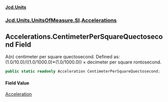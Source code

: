 #### [Jcd.Units](index.md 'index')
### [Jcd.Units.UnitsOfMeasure.SI](Jcd.Units.UnitsOfMeasure.SI.md 'Jcd.Units.UnitsOfMeasure.SI').[Accelerations](Accelerations.md 'Jcd.Units.UnitsOfMeasure.SI.Accelerations')

## Accelerations.CentimeterPerSquareQuectosecond Field

A(n) centimeter per square quectosecond. Defined as: (1.0/10.0)/((1.0/1000.0)*(1.0/1000.0)) × decimeter per square rontosecond.

```csharp
public static readonly Acceleration CentimeterPerSquareQuectosecond;
```

#### Field Value
[Acceleration](Acceleration.md 'Jcd.Units.UnitTypes.Acceleration')